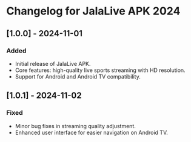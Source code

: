 # Changelog for JalaLive APK 2024

## [1.0.0] - 2024-11-01
### Added
- Initial release of JalaLive APK.
- Core features: high-quality live sports streaming with HD resolution.
- Support for Android and Android TV compatibility.

## [1.0.1] - 2024-11-02
### Fixed
- Minor bug fixes in streaming quality adjustment.
- Enhanced user interface for easier navigation on Android TV.
